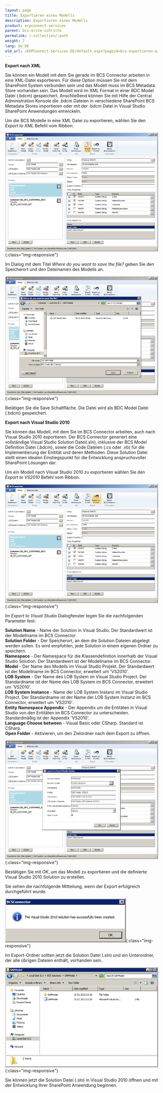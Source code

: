 ```yaml
---
layout: page
title: Exportieren eines Modells
description: Exportieren eines Modells
product: erpconnect-services
parent: bcs-erste-schritte
permalink: /:collection/:path
weight: 7
lang: de_DE
old_url: /ERPConnect-Services-DE/default.aspx?pageid=bcs-exportieren-eines-modells
---
```


**Export nach XML**

Sie können ein Modell mit dem Sie gerade im BCS Connector arbeiten in eine XML-Datei exportieren. Für diese Option müssen Sie mit dem SharePoint System verbunden sein und das Modell muss im BCS Metadata Store vorhanden sein. Das Modell wird im XML Format in einer BDC Model Datei (.bdcm) gespeichert. Anschließend können Sie mit Hilfe der Central Administration Konsole die .bdcm Dateien in verschiedene SharePoint BCS Metadata Stores importieren oder mit der .bdcm Datei in Visual Studio SharePoint Anwendungen entwickeln.

Um die BCS Modelle in eine XML Datei zu exportieren, wählen Sie den *Export to XML* Befehl vom Ribbon.

![BCS-Export-XML-01](/img/content/BCS-Export-XML-01.png){:class="img-responsive"}

Im Dialog mit dem Titel *Where do you want to save the file?* geben Sie den Speicherort und den Dateinamen des Modells an.

![BCS-Export-XML-02](/img/content/BCS-Export-XML-02.png){:class="img-responsive"}

Betätigen Sie die Save Schaltfläche. Die Datei wird als BDC Model Datei (.bdcm) gespeichert.

**Export nach Visual Studio 2010**

Sie können das Modell, mit dem Sie im BCS Connector arbeiten, auch nach Visual Studio 2010 exportieren. Der BCS Connector generiert eine vollständige Visual Studio Solution Datei(.sln), inklusive der BCS Model Definition Datei (.bdcm), sowie die Code Dateien (.cs oder .vb) für die Implementierung der Enitität und deren Methoden. Diese Solution Datei stellt einen idealen Einstiegspunkt für die Entwicklung anspruchsvoller SharePoint Lösungen dar.

Um ein Modell nach Visual Studio 2010 zu exportieren wählen Sie den *Export to VS2010* Befehl vom Ribbon.

![BCS-Export-Visual-Studio-01](/img/content/BCS-Export-Visual-Studio-01.png){:class="img-responsive"}

Im *Export to Visual Studio* Dialogfenster legen Sie die nachfolgenden Parameter fest:


**Solution Name** - 	Name der Solution in Visual Studio. Der Standardwert ist der Modellname im BCS Connector.<br>
**Solution Folder** -	Der Speicherort, an dem die Solution Dateien abgelegt werden sollen. Es wird empfohlen, jede Solution in einem eigenen Ordner zu speichern.<br>
**Namespace** -	Der Namespace für die Klassendefinition innerhalb der Visual Studio Solution. Der Standardwert ist der Modellname im BCS Connector.<br>
**Model** -	Der Name des Modells im Visual Studio Projekt. Der Standardwert ist der Modellname im BCS Connector, erweitert um 'VS2010'.<br>
**LOB System** -	Der Name des LOB System im Visual Studio Project. Der Standardname ist der Name des LOB System im BCS Connector, erweitert um 'VS2010'.<br>
**LOB System Instance** -	Name der LOB System Instanz im Visual Studio Project. Der Standardname ist der Name der LOB System Instanz im BCS Connector, erweitert um 'VS2010'.<br>
**Entity Namespace Appendix** -	Der Appendix um die Entitäten in Visual Studio von den Entitäten im BCS Connector zu unterscheiden. Standardmäßig ist der Appendix 'VS2010'.<br>
**Language Choose between** -	Visual Basic oder CSharp. Standard ist CSharp.<br>
**Open Folder** -	Aktivieren, um den Zielordner nach dem Export zu öffnen.

![BCS-Export-Visual-Studio-02](/img/content/BCS-Export-Visual-Studio-02.png){:class="img-responsive"}

Bestätigen Sie mit *OK*, um das Modell zu exportieren und die definierte Visual Studio 2010 Solution zu erstellen.

Sie sehen die nachfolgende Mitteilung, wenn der Export erfolgreich durchgeführt wurde.

![BCS-Export-Visual-Studio-03](/img/content/BCS-Export-Visual-Studio-03.png){:class="img-responsive"}

Im Export-Ordner sollten jetzt die Solution Datei (.sln) und ein Unterordner, der alle übrigen Dateien enthält, vorhanden sein.

![BCS-Export-Visual-Studio-04](/img/content/BCS-Export-Visual-Studio-04.png){:class="img-responsive"}

Sie können jetzt die Solution Datei (.sln) in Visual Studio 2010 öffnen und mit der Entwicklung Ihrer SharePoint Anwendung beginnen.
